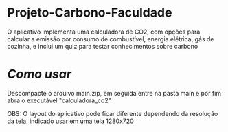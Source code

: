 # Projeto-Carbono-Faculdade
O aplicativo implementa uma calculadora de CO2, com opções para calcular a emissão por consumo de combustível, energia elétrica, gás de cozinha, e inclui um quiz para testar conhecimentos sobre carbono

# *Como usar*
Descompacte o arquivo main.zip, em seguida entre na pasta main e por fim abra o executável "calculadora_co2"

OBS: O layout do aplicativo pode ficar diferente dependendo da resolução da tela, indicado usar em uma tela 1280x720
